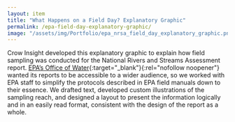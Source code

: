 ```yaml
---
layout: item
title: "What Happens on a Field Day? Explanatory Graphic"
permalink: /epa-field-day-explanatory-graphic/
image: "/assets/img/Portfolio/epa_nrsa_field_day_explanatory_graphic.png"
---
```

Crow Insight developed this explanatory graphic to explain how field sampling was conducted for the National Rivers and Streams Assessment report. [EPA’s Office of Water](https://www.epa.gov/aboutepa/about-office-water){:target="_blank"}{:rel="nofollow noopener"} wanted its reports to be accessible to a wider audience, so we worked with EPA staff to simplify the protocols described in EPA field manuals down to their essence. We drafted text, developed custom illustrations of the sampling reach, and designed a layout to present the information logically and in an easily read format, consistent with the design of the report as a whole. 